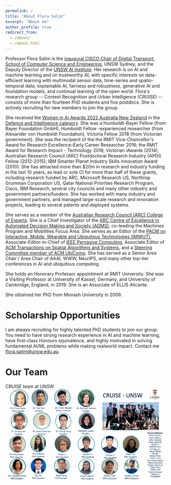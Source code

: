 ```yaml
---
permalink: /
title: "About Flora Salim"
excerpt: "About me"
author_profile: true
redirect_from: 
  - /about/
  - /about.html
---
```


Professor Flora Salim is the [inaugural CISCO Chair of Digital Transport](https://www.unsw.edu.au/news/2022/02/unsw-welcomes-professor-flora-salim-an-inaugural-chair-in-digital-transport), [School of Computer Science and Engineering](https://www.unsw.edu.au/engineering/our-schools/computer-science-and-engineering), UNSW Sydney, and the Deputy Director of the [UNSW AI Institute](https://www.unsw.edu.au/unsw-ai). Her research is on AI and machine learning and on trustworthy AI, with specific interests on data-efficient learning with multimodal sensor data, time-series and spatio-temporal data, explainable AI, fairness and robustness, generative AI and foundation models, and continual learning of the open world. Flora's research group -- Context Recognition and Urban Intelligence (CRUISE) -- consists of more than fourteen PhD students and five postdocs. She is actively recruiting for new members to join the group.

She received the [Women in AI Awards 2022 Australia New Zealand](https://www.unsw.edu.au/news/2022/04/unsw-researcher-receives-award-recognising-women-in-artificial-i) in the [Defence and Intelligence category](https://www.womeninai.co/_files/ugd/da1ccd_284518d2150644edadd76aa15c31fb35.pdf). She was a Humboldt-Bayer Fellow (from Bayer Foundation GmbH), Humboldt Fellow -experienced researcher (from Alexander von Humboldt Foundation), Victoria Fellow 2018 (from Victorian government). She was the recipient of the the RMIT Vice-Chancellor's Award for Research Excellence–Early Career Researcher 2016; the RMIT Award for Research Impact - Technology 2018; Victorian iAwards (2014), Australian Research Council (ARC) Postdoctoral Research Industry (APDI) Fellow (2012-2015); IBM Smarter Planet Industry Skills Innovation Award (2010). She has attracted more than $20m in research and industry funding in the last 10 years, as lead or sole CI for more than half of these grants, including research funded by ARC, Microsoft Research US, Northrop Grumman Corporation US, Qatar National Priorities Research Program, Cisco, IBM Research, several city councils and many other industry and government partners/funders.  She has worked with many industry and government partners, and managed large-scale research and innovation projects, leading to several patents and deployed systems. 

She serves as a member of the [Australian Research Council (ARC) College of Experts](https://www.arc.gov.au/about-arc/arc-profile/arc-committees/arc-college-experts). She is a Chief Investigator of the [ARC Centre of Excellence in Automated Decision Making and Society (ADMS)](https://www.admscentre.org.au/), co-leading the Machines Program and Mobilities Focus Area. She serves as an Editor of the [PACM on Interactive, Mobile, Wearable and Ubiquitous Technologies (IMWUT)](https://dl.acm.org/journal/imwut), Associate-Editor-in-Chief of [IEEE Pervasive Computing](https://www.computer.org/csdl/magazine/pc), Associate Editor of [ACM Transactions on Spatial Algorithms and Systems](https://dl.acm.org/journal/tsas), and a [Steering Committee member of ACM UbiComp](https://www.ubicomp.org/sc/).
She has served as a Senior Area Chair / Area Chair of AAAI, WWW, NeurIPS, and many other top-tier conferences in AI and ubiquitous computing. 

She holds an Honorary Professor appointment at RMIT University. She was a Visiting Professor at University of Kassel, Germany, and University of Cambridge, England, in 2019.  She is an Associate of ELLIS Alicante.

She obtained her PhD from Monash University in 2009. 


Scholarship Opportunities
======
I am always recruiting for highly talented PhD students to join our group. You need to have strong research experience in AI and machine learning, have first-class Honours equivalence, and highly motivated in solving fundamental AI/ML problems while making realworld impact. Contact me flora.salim@unsw.edu.au. 

Our Team
======

CRUISE team at UNSW <br/><img src='/images/CRUISE_UNSW_team.png'>
